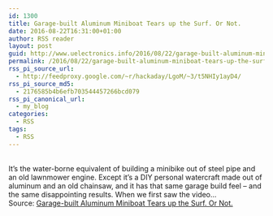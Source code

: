 ```yaml
---
id: 1300
title: Garage-built Aluminum Miniboat Tears up the Surf. Or Not.
date: 2016-08-22T16:31:00+01:00
author: RSS reader
layout: post
guid: http://www.uelectronics.info/2016/08/22/garage-built-aluminum-miniboat-tears-up-the-surf-or-not/
permalink: /2016/08/22/garage-built-aluminum-miniboat-tears-up-the-surf-or-not/
rss_pi_source_url:
  - http://feedproxy.google.com/~r/hackaday/LgoM/~3/t5NHIy1ayD4/
rss_pi_source_md5:
  - 2176585b4b6efb703544457266bcd079
rss_pi_canonical_url:
  - my_blog
categories:
  - RSS
tags:
  - RSS
---
```

&#013;  
It’s the water-borne equivalent of building a minibike out of steel pipe and an old lawnmower engine. Except it’s a DIY personal watercraft made out of aluminum and an old chainsaw, and it has that same garage build feel – and the same disappointing results. When we first saw the video…&#013;  
Source: <a href="http://feedproxy.google.com/~r/hackaday/LgoM/~3/t5NHIy1ayD4/" target="_blank">Garage-built Aluminum Miniboat Tears up the Surf. Or Not.</a>